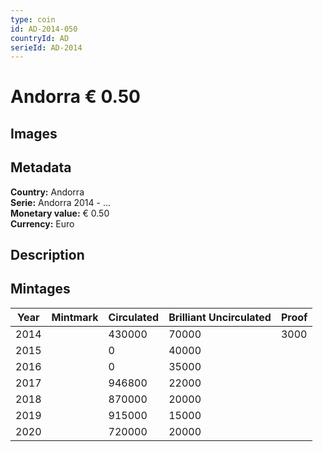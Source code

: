 ```yaml
---
type: coin
id: AD-2014-050
countryId: AD
serieId: AD-2014
---
```


# Andorra € 0.50

## Images


## Metadata

**Country:** Andorra\
**Serie:** Andorra 2014 - ...\
**Monetary value:** € 0.50\
**Currency:** Euro

## Description


## Mintages
| Year | Mintmark | Circulated | Brilliant Uncirculated | Proof |
| ---- | -------- | ---------- | ---------------------- | ----- |
| 2014 |  | 430000| 70000 | 3000 |
| 2015 |  | 0| 40000 |  |
| 2016 |  | 0| 35000 |  |
| 2017 |  | 946800| 22000 |  |
| 2018 |  | 870000| 20000 |  |
| 2019 |  | 915000| 15000 |  |
| 2020 |  | 720000| 20000 |  |
